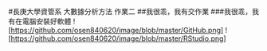 #長庚大學資管系 大數據分析方法 作業二
##我很乖，我有交作業
###我很乖，我有在電腦安裝好軟體
![https://github.com/osen840620/image/blob/master/GitHub.png]
![https://github.com/osen840620/image/blob/master/RStudio.png]